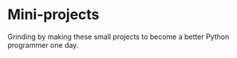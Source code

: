 # Mini-projects
Grinding by making these small projects to become a better Python programmer one day.
